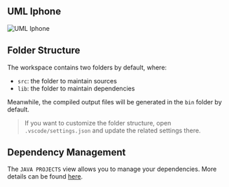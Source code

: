 ## UML Iphone

![UML Iphone](https://github.com/EndricLopes/Java-Iphone/assets/142428267/c59d297e-2530-4050-809c-6d7316426f68)


## Folder Structure


The workspace contains two folders by default, where:

- `src`: the folder to maintain sources
- `lib`: the folder to maintain dependencies

Meanwhile, the compiled output files will be generated in the `bin` folder by default.

> If you want to customize the folder structure, open `.vscode/settings.json` and update the related settings there.

## Dependency Management

The `JAVA PROJECTS` view allows you to manage your dependencies. More details can be found [here](https://github.com/microsoft/vscode-java-dependency#manage-dependencies).
